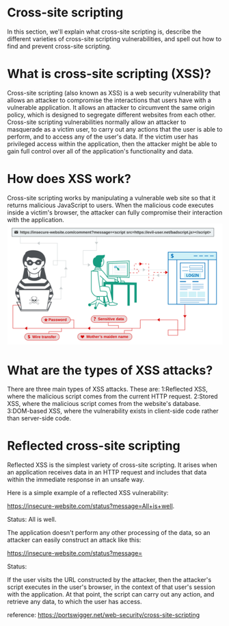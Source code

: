 # Cross-site scripting  
In this section, we'll explain what cross-site scripting is, describe the different varieties of cross-site scripting vulnerabilities, and spell out how to find and prevent cross-site scripting.

# What is cross-site scripting (XSS)?  
Cross-site scripting (also known as XSS) is a web security vulnerability that allows an attacker to compromise the interactions that users have with a vulnerable application. It allows an attacker to circumvent the same origin policy, which is designed to segregate different websites from each other. Cross-site scripting vulnerabilities normally allow an attacker to masquerade as a victim user, to carry out any actions that the user is able to perform, and to access any of the user's data. If the victim user has privileged access within the application, then the attacker might be able to gain full control over all of the application's functionality and data.

# How does XSS work?  
Cross-site scripting works by manipulating a vulnerable web site so that it returns malicious JavaScript to users. When the malicious code executes inside a victim's browser, the attacker can fully compromise their interaction with the application.
![](cross-site-scripting.svg)

# What are the types of XSS attacks?  
There are three main types of XSS attacks. These are:
1:Reflected XSS, where the malicious script comes from the current HTTP request.
2:Stored XSS, where the malicious script comes from the website's database.
3:DOM-based XSS, where the vulnerability exists in client-side code rather than server-side code.

# Reflected cross-site scripting  
Reflected XSS is the simplest variety of cross-site scripting. It arises when an application receives data in an HTTP request and includes that data within the immediate response in an unsafe way.

Here is a simple example of a reflected XSS vulnerability:

https://insecure-website.com/status?message=All+is+well.

<p>Status: All is well.</p>

The application doesn't perform any other processing of the data, so an attacker can easily construct an attack like this:

https://insecure-website.com/status?message=<script>/*+Bad+stuff+here...+*/</script>

<p>Status: <script>/* Bad stuff here... */</script></p>

If the user visits the URL constructed by the attacker, then the attacker's script executes in the user's browser, in the context of that user's session with the application. At that point, the script can carry out any action, and retrieve any data, to which the user has access.

reference:
https://portswigger.net/web-security/cross-site-scripting

